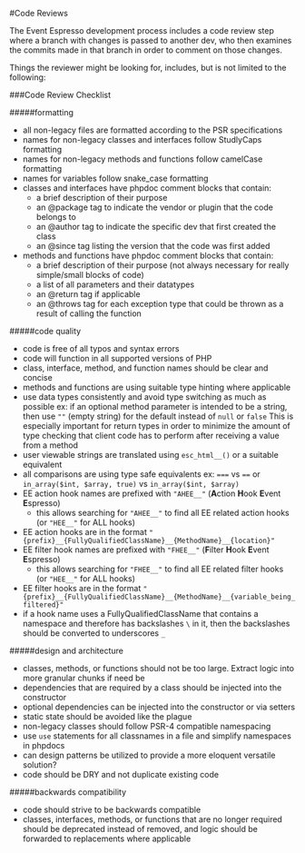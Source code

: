 #Code Reviews

The Event Espresso development process includes a code review step where a branch with changes is passed to another dev, who then examines the commits made in that branch in order to comment on those changes.

Things the reviewer might be looking for, includes, but is not limited to the following:

###Code Review Checklist

#####formatting

 * all non-legacy files are formatted according to the PSR specifications
 * names for non-legacy classes and interfaces follow StudlyCaps formatting
 * names for non-legacy methods and functions follow camelCase formatting
 * names for variables follow snake_case formatting
 * classes and interfaces have phpdoc comment blocks that contain:
     * a brief description of their purpose
     * an @package tag to indicate the vendor or plugin that the code belongs to
     * an @author tag to indicate the specific dev that first created the class
     * an @since tag listing the version that the code was first added
 * methods and functions have phpdoc comment blocks that contain:
     * a brief description of their purpose (not always necessary for really simple/small blocks of code)
     * a list of all parameters and their datatypes
     * an @return tag if applicable
     * an @throws tag for each exception type that could be thrown as a result of calling the function

#####code quality

 * code is free of all typos and syntax errors
 * code will function in all supported versions of PHP
 * class, interface, method, and function names should be clear and concise
 * methods and functions are using suitable type hinting where applicable
 * use data types consistently and avoid type switching as much as possible
     ex: if an optional method parameter is intended to be a string, 
         then use `""` (empty string) for the default instead of `null` or `false` 
         This is especially important for return types in order to minimize the amount of type checking that client 
         code has to perform after receiving a value from a method
 * user viewable strings are translated using ` esc_html__() ` or a suitable equivalent
 * all comparisons are using type safe equivalents
     ex: `===` vs `==` or `in_array($int, $array, true)` vs `in_array($int, $array)`
 * EE action hook names are prefixed with `"AHEE__"` (**A**ction **H**ook **E**vent **E**spresso)
     - this allows searching for `"AHEE__"` to find all EE related action hooks (or `"HEE__"` for ALL hooks)
 * EE action hooks are in the format `"{prefix}__{FullyQualifiedClassName}__{MethodName}__{location}"`
 * EE filter hook names are prefixed with `"FHEE__"` (**F**ilter **H**ook **E**vent **E**spresso)
     - this allows searching for `"FHEE__"` to find all EE related filter hooks (or `"HEE__"` for ALL hooks)
 * EE filter hooks are in the format `"{prefix}__{FullyQualifiedClassName}__{MethodName}__{variable_being_filtered}"`
 * if a hook name uses a FullyQualifiedClassName that contains a namespace and therefore has backslashes `\` in it, 
 then the backslashes should be converted to underscores `_`

#####design and architecture

 * classes, methods, or functions should not be too large. Extract logic into more granular chunks if need be
 * dependencies that are required by a class should be injected into the constructor
 * optional dependencies can be injected into the constructor or via setters
 * static state should be avoided like the plague
 * non-legacy classes should follow PSR-4 compatible namespacing
 * use `use` statements for all classnames in a file and simplify namespaces in phpdocs 
 * can design patterns be utilized to provide a more eloquent versatile solution?
 * code should be DRY and not duplicate existing code
 

#####backwards compatibility

 * code should strive to be backwards compatible
 * classes, interfaces, methods, or functions that are no longer required should be deprecated instead of removed, 
 and logic should be forwarded to replacements where applicable